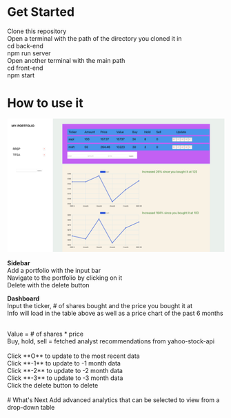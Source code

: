 # Get Started
Clone this repository <br/>
Open a terminal with the path of the directory you cloned it in <br/>
cd back-end <br/>
npm run server <br/>
Open another terminal with the main path<br/>
cd front-end <br/>
npm start <br/>

# How to use it

![image](https://github.com/albertnguyentran/my-portfolio/blob/main/myportfolio.png)

**Sidebar** <br/>
Add a portfolio with the input bar <br/>
Navigate to the portfolio by clicking on it <br/>
Delete with the delete button <br/>


**Dashboard** <br/>
Input the ticker, # of shares bought and the price you bought it at <br/>
Info will load in the table above as well as a price chart of the past 6 months <br/>

<br/>
Value = # of shares * price <br/>
Buy, hold, sell = fetched analyst recommendations from yahoo-stock-api <br/>

<br/>
Click **O** to update to the most recent data <br/>
Click **-1** to update to -1 month data <br/>
Click **-2** to update to -2 month data <br/>
Click **-3** to update to -3 month data <br/>
Click the delete button to delete <br/>

<br/>
# What's Next
Add advanced analytics that can be selected to view from a drop-down table


